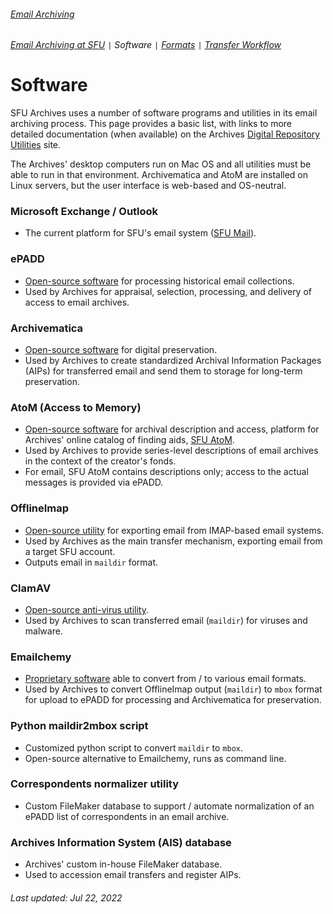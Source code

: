 ###### [Email Archiving](../README.md)
###### [Email Archiving at SFU](email-archiving-at-sfu.md) `|` Software `|` [Formats](formats.md) `|` [Transfer Workflow](transfer-workflow.md)

# Software

SFU Archives uses a number of software programs and utilities in its email archiving process. This page provides a basic list, with links to more detailed documentation (when available) on the Archives [Digital Repository Utilities](https://github.com/SFU-Archives/digital-repository-utilities) site.

The Archives' desktop computers run on Mac OS and all utilities must be able to run in that environment. Archivematica and AtoM are installed on Linux servers, but the user interface is web-based and OS-neutral.

### Microsoft Exchange / Outlook
- The current platform for SFU's email system ([SFU Mail](https://www.sfu.ca/sfumail.html)).

### ePADD
- [Open-source software](https://library.stanford.edu/projects/epadd) for processing historical email collections.
- Used by Archives for appraisal, selection, processing, and delivery of access to email archives.

### Archivematica
- [Open-source software](https://www.archivematica.org/en/) for digital preservation.
- Used by Archives to create standardized Archival Information Packages (AIPs) for transferred email and send them to storage for long-term preservation.

### AtoM (Access to Memory)
- [Open-source software](https://www.accesstomemory.org/en/) for archival description and access, platform for Archives' online catalog of finding aids, [SFU AtoM](https://atom.archives.sfu.ca).
- Used by Archives to provide series-level descriptions of email archives in the context of the creator's fonds.
- For email, SFU AtoM contains descriptions only; access to the actual messages is provided via ePADD.

### OfflineImap
- [Open-source utility](http://www.offlineimap.org) for exporting email from IMAP-based email systems.
- Used by Archives as the main transfer mechanism, exporting email from a target SFU account.
- Outputs email in `maildir` format.

### ClamAV
- [Open-source anti-virus utility](https://www.clamav.net).
- Used by Archives to scan transferred email (`maildir`) for viruses and malware.

### Emailchemy
- [Proprietary software](https://weirdkid.com/emailchemy/) able to convert from / to various email formats.
- Used by Archives to convert OfflineImap output (`maildir`) to `mbox` format for upload to ePADD for processing and Archivematica for preservation.

### Python maildir2mbox script
- Customized python script to convert `maildir` to `mbox`.
- Open-source alternative to Emailchemy, runs as command line.

### Correspondents normalizer utility
- Custom FileMaker database to support / automate normalization of an ePADD list of correspondents in an email archive.

### Archives Information System (AIS) database
- Archives' custom in-house FileMaker database.
- Used to accession email transfers and register AIPs.

###### Last updated: Jul 22, 2022
